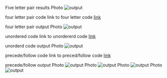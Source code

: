 Five letter pair results
Photo ![output](lab6_part1.PNG)

four letter pair code
link to four letter code [link](https://github.com/lucasfs2020/lab/blob/master/lab6/lab6_4_letter.py)

four letter pair output
Photo ![output](lab6_4_letter_output.PNG)

unordered code
link to unordererd code [link](https://github.com/lucasfs2020/lab/blob/master/lab6/lab6_unordered.py)

unorderd code output
Photo ![output](lab6_unordered.PNG)

precede/follow code
link to preced/follow code [link](https://github.com/lucasfs2020/lab/blob/master/lab6/follow_and_precede.py)

precede/follow output
Photo ![output](follow_and_precede_output_1.PNG)
Photo ![output](follow_and_precede_output_2.PNG)
Photo ![output](follow_and_precede_output_3.PNG)
Photo ![output](follow_and_precede_output_4.PNG)
